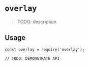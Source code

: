 # `overlay`

> TODO: description

## Usage

```
const overlay = require('overlay');

// TODO: DEMONSTRATE API
```
